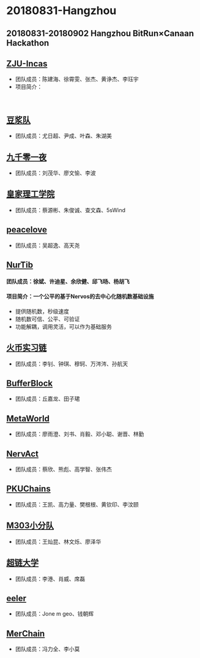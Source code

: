 # 20180831-Hangzhou
20180831-20180902 Hangzhou BitRun×Canaan Hackathon
----
## [ZJU-Incas](https://github.com/ZJU-INCAS/Bitrun-upload)
- 团队成员：陈建海、徐霄雯、张杰、黄诤杰、李珏宇
- 项目简介：
<br>

## [豆浆队](https://github.com/yinchengtsinghua/bitrunhackathon)
- 团队成员：尤日超、尹成、叶森、朱湖美

## [九千零一夜](https://github.com/openaichain/AI-bitrunhackson)
- 团队成员：刘茂华、廖文愉、李波

## [皇家理工学院](https://github.com/Frankie34/NKN_codingChallenge-Eduber/)
- 团队成员：蔡源彬、朱俊诚、查文森、5sWind

## [peacelove](https://github.com/wcy1231/Chain-Studio)
- 团队成员：吴超逸、高天尧

## [NurTib](https://github.com/PRIEWIENV/NurTib)
#### 团队成员：徐斌、许迪星、余欣健、邱飞旸、杨胡飞
#### 项目简介：一个公平的基于Nervos的去中心化随机数基础设施
- 提供随机数，秒级速度
- 随机数可信、公平、可验证
- 功能解耦，调用灵活，可以作为基础服务
    
## [火币实习链](https://github.com/livc/dont-touch)
- 团队成员：李钊、钟琪、穆轲、万涔涔、孙航天

## [BufferBlock](https://github.com/Dearkano/BitrunHackathon)
- 团队成员：丘嘉龙、田子珺

## [MetaWorld](https://github.com/JackyKen/BitRun-MetaWorld-DragonDapp)
- 团队成员：廖雨澄、刘书、肖毅、邓小聪、谢晋、林勤

## [NervAct](https://github.com/greatdinosaur/nervact)
- 团队成员：蔡欣、熊彪、高学智、张伟杰

## [PKUChains](https://github.com/kingvern/PKUChain)
- 团队成员：王凯、高力量、樊根根、黄钦印、李汶颐

## [M303小分队](https://github.com/Wangcankun/trace_block)
- 团队成员：王灿昆、林文烁、廖泽华

## [超链大学](https://github.com/shenzhoudance/chaoliandaxue)
- 团队成员：李港、肖威、席磊

## [eeler](https://github.com/Jonemgeo)
- 团队成员：Jone m geo、钱朝辉

## [MerChain](https://github.com/flyq/hackthon-bitrun)
- 团队成员：冯力全、李小莫

